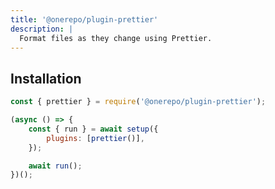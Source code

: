 ```yaml
---
title: '@onerepo/plugin-prettier'
description: |
  Format files as they change using Prettier.
---
```


## Installation

```js
const { prettier } = require('@onerepo/plugin-prettier');

(async () => {
	const { run } = await setup({
		plugins: [prettier()],
	});

	await run();
})();
```
